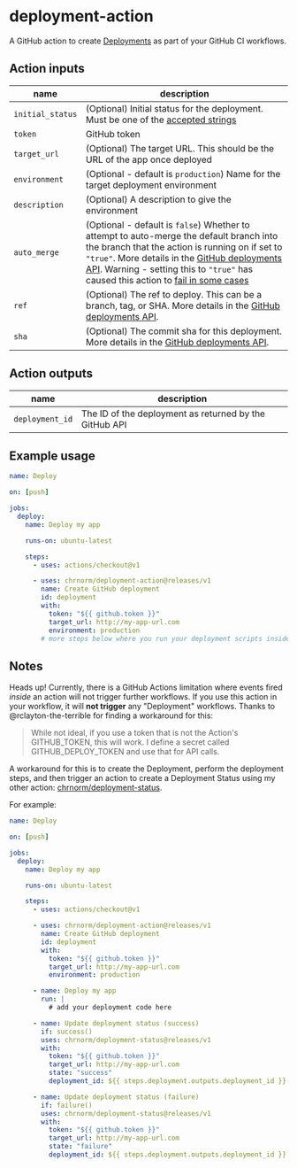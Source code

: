 # deployment-action

A GitHub action to create [Deployments](https://developer.github.com/v3/repos/deployments/) as part of your GitHub CI workflows.

## Action inputs

| name             | description                                                                                                                                                                                                                                                                                                                                                                                                   |
| ---------------- | ------------------------------------------------------------------------------------------------------------------------------------------------------------------------------------------------------------------------------------------------------------------------------------------------------------------------------------------------------------------------------------------------------------- |
| `initial_status` | (Optional) Initial status for the deployment. Must be one of the [accepted strings](https://developer.github.com/v3/repos/deployments/#create-a-deployment-status)                                                                                                                                                                                                                                            |
| `token`          | GitHub token                                                                                                                                                                                                                                                                                                                                                                                                  |
| `target_url`     | (Optional) The target URL. This should be the URL of the app once deployed                                                                                                                                                                                                                                                                                                                                    |
| `environment`    | (Optional - default is `production`) Name for the target deployment environment                                                                                                                                                                                                                                                                                                                                |
| `description`    | (Optional) A description to give the environment                                                                                                                                                                                                                                                                                                                                                              |
| `auto_merge`     | (Optional - default is `false`) Whether to attempt to auto-merge the default branch into the branch that the action is running on if set to `"true"`. More details in the [GitHub deployments API](https://developer.github.com/v3/repos/deployments/#parameters-1). Warning - setting this to `"true"` has caused this action to [fail in some cases](https://github.com/chrnorm/deployment-action/issues/1) |
| `ref`            | (Optional) The ref to deploy. This can be a branch, tag, or SHA. More details in the [GitHub deployments API](https://developer.github.com/v3/repos/deployments/#parameters-1). |
| `sha`            | (Optional) The commit sha for this deployment. More details in the [GitHub deployments API](https://developer.github.com/v3/repos/deployments/#parameters-1). |

## Action outputs

| name            | description                                            |
| --------------- | ------------------------------------------------------ |
| `deployment_id` | The ID of the deployment as returned by the GitHub API |

## Example usage

```yaml
name: Deploy

on: [push]

jobs:
  deploy:
    name: Deploy my app

    runs-on: ubuntu-latest

    steps:
      - uses: actions/checkout@v1

      - uses: chrnorm/deployment-action@releases/v1
        name: Create GitHub deployment
        id: deployment
        with:
          token: "${{ github.token }}"
          target_url: http://my-app-url.com
          environment: production
        # more steps below where you run your deployment scripts inside the same action
```

## Notes

Heads up! Currently, there is a GitHub Actions limitation where events fired _inside_ an action will not trigger further workflows. If you use this action in your workflow, it will **not trigger** any "Deployment" workflows. Thanks to @rclayton-the-terrible for finding a workaround for this:

> While not ideal, if you use a token that is not the Action's GITHUB_TOKEN, this will work. I define a secret called GITHUB_DEPLOY_TOKEN and use that for API calls.

A workaround for this is to create the Deployment, perform the deployment steps, and then trigger an action to create a Deployment Status using my other action: [chrnorm/deployment-status](https://github.com/chrnorm/deployment-status).

For example:

```yaml
name: Deploy

on: [push]

jobs:
  deploy:
    name: Deploy my app

    runs-on: ubuntu-latest

    steps:
      - uses: actions/checkout@v1

      - uses: chrnorm/deployment-action@releases/v1
        name: Create GitHub deployment
        id: deployment
        with:
          token: "${{ github.token }}"
          target_url: http://my-app-url.com
          environment: production

      - name: Deploy my app
        run: |
          # add your deployment code here

      - name: Update deployment status (success)
        if: success()
        uses: chrnorm/deployment-status@releases/v1
        with:
          token: "${{ github.token }}"
          target_url: http://my-app-url.com
          state: "success"
          deployment_id: ${{ steps.deployment.outputs.deployment_id }}

      - name: Update deployment status (failure)
        if: failure()
        uses: chrnorm/deployment-status@releases/v1
        with:
          token: "${{ github.token }}"
          target_url: http://my-app-url.com
          state: "failure"
          deployment_id: ${{ steps.deployment.outputs.deployment_id }}
```
